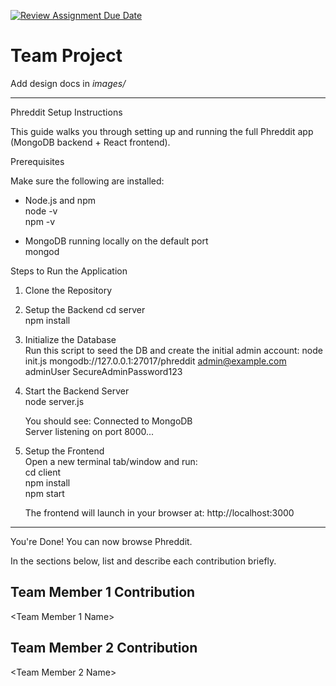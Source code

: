[![Review Assignment Due Date](https://classroom.github.com/assets/deadline-readme-button-22041afd0340ce965d47ae6ef1cefeee28c7c493a6346c4f15d667ab976d596c.svg)](https://classroom.github.com/a/2tEDYwzN)
# Team Project

Add design docs in *images/*

----

Phreddit Setup Instructions

This guide walks you through setting up and running the full Phreddit app (MongoDB backend + React frontend).

Prerequisites

Make sure the following are installed:

- Node.js and npm  
  node -v  
  npm -v

- MongoDB running locally on the default port  
  mongod


Steps to Run the Application

1. Clone the Repository

2. Setup the Backend
   cd server  
   npm install

3. Initialize the Database  
   Run this script to seed the DB and create the initial admin account:
   node init.js mongodb://127.0.0.1:27017/phreddit admin@example.com adminUser SecureAdminPassword123

4. Start the Backend Server  
   node server.js

   You should see:
   Connected to MongoDB  
   Server listening on port 8000...

5. Setup the Frontend  
   Open a new terminal tab/window and run:  
   cd client  
   npm install  
   npm start

   The frontend will launch in your browser at:
   http://localhost:3000

---

You're Done! You can now browse Phreddit.

In the sections below, list and describe each contribution briefly.

## Team Member 1 Contribution
<Team Member 1 Name>

## Team Member 2 Contribution
<Team Member 2 Name>
